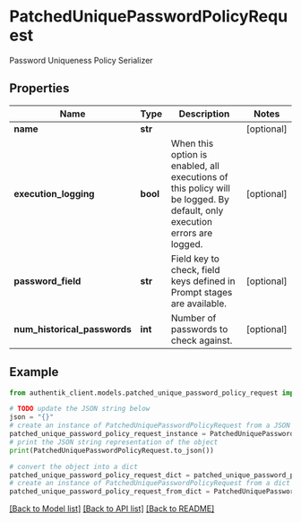 # PatchedUniquePasswordPolicyRequest

Password Uniqueness Policy Serializer

## Properties

Name | Type | Description | Notes
------------ | ------------- | ------------- | -------------
**name** | **str** |  | [optional] 
**execution_logging** | **bool** | When this option is enabled, all executions of this policy will be logged. By default, only execution errors are logged. | [optional] 
**password_field** | **str** | Field key to check, field keys defined in Prompt stages are available. | [optional] 
**num_historical_passwords** | **int** | Number of passwords to check against. | [optional] 

## Example

```python
from authentik_client.models.patched_unique_password_policy_request import PatchedUniquePasswordPolicyRequest

# TODO update the JSON string below
json = "{}"
# create an instance of PatchedUniquePasswordPolicyRequest from a JSON string
patched_unique_password_policy_request_instance = PatchedUniquePasswordPolicyRequest.from_json(json)
# print the JSON string representation of the object
print(PatchedUniquePasswordPolicyRequest.to_json())

# convert the object into a dict
patched_unique_password_policy_request_dict = patched_unique_password_policy_request_instance.to_dict()
# create an instance of PatchedUniquePasswordPolicyRequest from a dict
patched_unique_password_policy_request_from_dict = PatchedUniquePasswordPolicyRequest.from_dict(patched_unique_password_policy_request_dict)
```
[[Back to Model list]](../README.md#documentation-for-models) [[Back to API list]](../README.md#documentation-for-api-endpoints) [[Back to README]](../README.md)


